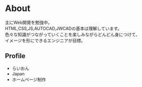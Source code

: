 # About
主にWeb開発を勉強中。  
HTML,CSS,JS,AUTOCAD,JWCADの基本は理解しています。  
色々な知識がつながっていくことを楽しみながらどんどん身につけて、  
イメージを形にできるエンジニアが目標。  

## Profile
- らいおん
- Japan
- ホームページ制作
